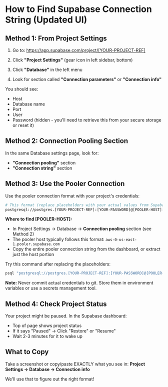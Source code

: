 # How to Find Supabase Connection String (Updated UI)

## Method 1: From Project Settings

1. Go to: https://app.supabase.com/project/[YOUR-PROJECT-REF]

2. Click **"Project Settings"** (gear icon in left sidebar, bottom)

3. Click **"Database"** in the left menu

4. Look for section called **"Connection parameters"** or **"Connection info"**

You should see:
- Host
- Database name
- Port
- User
- Password (hidden - you'll need to retrieve this from your secure storage or reset it)

## Method 2: Connection Pooling Section

In the same Database settings page, look for:
- **"Connection pooling"** section
- **"Connection string"** section

## Method 3: Use the Pooler Connection

Use the pooler connection format with your project's credentials:

```bash
# This format (replace placeholders with your actual values from Supabase dashboard):
postgresql://postgres.[YOUR-PROJECT-REF]:[YOUR-PASSWORD]@[POOLER-HOST]:5432/postgres
```

**Where to find [POOLER-HOST]:**
- In Project Settings → Database → **Connection pooling** section (see Method 2)
- The pooler host typically follows this format: `aws-0-us-east-1.pooler.supabase.com` 
- Copy the entire pooler connection string from the dashboard, or extract just the host portion

Try this command after replacing the placeholders:
```bash
psql "postgresql://postgres.[YOUR-PROJECT-REF]:[YOUR-PASSWORD]@[POOLER-HOST]:5432/postgres" -c "SELECT version();"
```

**Note:** Never commit actual credentials to git. Store them in environment variables or use a secrets management tool.

## Method 4: Check Project Status

Your project might be paused. In the Supabase dashboard:
- Top of page shows project status
- If it says "Paused" → Click "Restore" or "Resume"
- Wait 2-3 minutes for it to wake up

## What to Copy

Take a screenshot or copy/paste EXACTLY what you see in:
**Project Settings → Database → Connection info**

We'll use that to figure out the right format!

